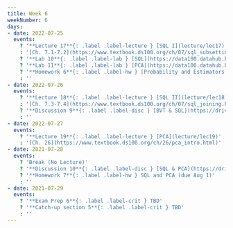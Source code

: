 ```yaml
---
title: Week 6
weekNumber: 6
days:
- date: 2022-07-25
  events:
    ? '**Lecture 17**{: .label .label-lecture } [SQL I](lecture/lec17)'
    : '[Ch. 7.1-7.2](https://www.textbook.ds100.org/ch/07/sql_subsetting.html), [7.5](https://www.textbook.ds100.org/ch/07/sql_other_reps.html)'
    ? '**Lab 10**{: .label .label-lab } [SQL](https://data100.datahub.berkeley.edu/hub/user-redirect/git-pull?repo=https%3A%2F%2Fgithub.com%2FDS-100%2Fsu22&branch=main&urlpath=lab%2Ftree%2Fsu22%2Flab%2Flab10%2Flab10.ipynb) (due Jul 30)'
    ? '**Lab 11**{: .label .label-lab } [PCA](https://data100.datahub.berkeley.edu/hub/user-redirect/git-pull?repo=https%3A%2F%2Fgithub.com%2FDS-100%2Fsu22&branch=main&urlpath=lab%2Ftree%2Fsu22%2Flab%2Flab11%2Flab11.ipynb) (due Jul 30)'
    ? '**Homework 6**{: .label .label-hw } [Probability and Estimators coding](https://data100.datahub.berkeley.edu/hub/user-redirect/git-pull?repo=https%3A%2F%2Fgithub.com%2FDS-100%2Fsu22&branch=main&urlpath=lab%2Ftree%2Fsu22%2Fhw%2Fhw06%2Fhw06.ipynb), [written](https://drive.google.com/file/d/1JBnXGVx5d6qx1uTTXq2l1HG6cALMxEel/view?usp=sharing)  (due Jul 28)'
    : ''
- date: 2022-07-26
  events:
    ? '**Lecture 18**{: .label .label-lecture } [SQL II](lecture/lec18)'
    : '[Ch. 7.3-7.4](https://www.textbook.ds100.org/ch/07/sql_joining.html)'
    ? '**Discussion 9**{: .label .label-disc } [BVT & SQL](https://drive.google.com/file/d/191pyaxkXyfWeDfb81c3zI07LPiJRNcnR/view?usp=sharing)'
    : ''
- date: 2022-07-27
  events:
    ? '**Lecture 19**{: .label .label-lecture } [PCA](lecture/lec19)'
    : '[Ch. 26](https://www.textbook.ds100.org/ch/26/pca_intro.html)'
- date: 2021-07-28
  events:
    ? 'Break (No Lecture)'
    ? '**Discussion 10**{: .label .label-disc } [SQL & PCA](https://drive.google.com/file/d/1Cklygp7Il0hTznTqvOIe-jJ5PI0ju4IE/view?usp=sharing)'
    ? '**Homework 7**{: .label .label-hw } SQL and PCA (due Aug 1)'
    : ''
- date: 2021-07-29
  events:
    ? '**Exam Prep 6**{: .label .label-crit } TBD'
    ? '**Catch-up section 5**{: .label .label-crit } TBD'
    : ''
---
```

